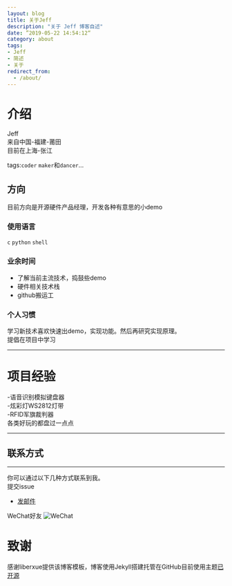 ```yaml
---
layout: blog
title: 关于Jeff
description: "关于 Jeff 博客自述"
date: ”2019-05-22 14:54:12“
category: about
tags: 
- Jeff
- 简述
- 关于
redirect_from:
  - /about/
---
```


# 介绍
Jeff  
来自中国-福建-莆田  
目前在上海-张江  

 tags:`coder` `maker`和`dancer`...

## 方向
目前方向是开源硬件产品经理，开发各种有意思的小demo

### 使用语言
``c``
``python``
``shell``

  
### 业余时间

- 了解当前主流技术，捣鼓些demo
- 硬件相关技术栈
- github搬运工

### 个人习惯
 学习新技术喜欢快速出demo，实现功能。然后再研究实现原理。  
 提倡在项目中学习

 ***
# 项目经验
-语音识别模拟键盘器  
-炫彩灯WS2812灯带  
-RFID军旗裁判器  
各类好玩的都盘过一点点  
***
## 联系方式
******
你可以通过以下几种方式联系到我。  
 提交issue  
* [发邮件](mailto:chenwanyuan813@gmail.com)

WeChat好友
![WeChat](https://github.com/ChanJeff123/ChanJeff123.github.io)


# 致谢
  
感谢liberxue提供该博客模板，博客使用Jekyll搭建托管在GitHub目前使用主题[已开源](https://github.com/Liberxue/liberxue.github.io)